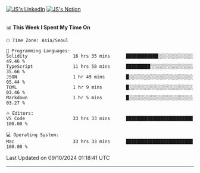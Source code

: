
[![JS's LinkedIn](https://img.shields.io/badge/LinkedIn-blue?style=for-the-badge&logo=linkedin)](https://www.linkedin.com/in/jaeseung-lee-5a2a32139/) 
[![JS's Notion](https://img.shields.io/badge/Notion-black?style=for-the-badge&logo=notion)](https://bit.ly/ljswiki1) <br><br>
<!-- ![JS's GitHub stats](https://github-readme-stats-lemon-five.vercel.app/api?username=tkxkd0159&hide=contribs,prs,stars,issues&show_icons=true&theme=react&include_all_commits=true)   -->
<!-- ![Top Langs](https://github-readme-stats-lemon-five.vercel.app/api/top-langs/?username=tkxkd0159&layout=compact&hide=jupyter%20notebook,scss,html,css&langs_count=10)  -->


<!--START_SECTION:waka-->
📊 **This Week I Spent My Time On** 

```text
🕑︎ Time Zone: Asia/Seoul

💬 Programming Languages: 
Solidity                 16 hrs 35 mins      ████████████░░░░░░░░░░░░░   49.46 % 
TypeScript               11 hrs 58 mins      █████████░░░░░░░░░░░░░░░░   35.66 % 
JSON                     1 hr 49 mins        █░░░░░░░░░░░░░░░░░░░░░░░░   05.44 % 
TOML                     1 hr 9 mins         █░░░░░░░░░░░░░░░░░░░░░░░░   03.46 % 
Markdown                 1 hr 5 mins         █░░░░░░░░░░░░░░░░░░░░░░░░   03.27 % 

🔥 Editors: 
VS Code                  33 hrs 33 mins      █████████████████████████   100.00 % 

💻 Operating System: 
Mac                      33 hrs 33 mins      █████████████████████████   100.00 % 
```


 Last Updated on 09/10/2024 01:18:41 UTC
<!--END_SECTION:waka-->

---
<!---
<a href="https://github.com/tkxkd0159/books">
  <img align="center" src="https://github-readme-stats-lemon-five.vercel.app/api/pin/?username=tkxkd0159&repo=books&theme=react" />
</a>
-->

<!---
- 🔭 I’m currently working on ...
- 🌱 I’m currently learning blockchain and distributed network
- 👯 I’m looking to collaborate on ...
- 🤔 I’m looking for help with ...
- 💬 Ask me about ...
- 📫 How to reach me: ...
- 😄 Pronouns: ...
- ⚡ Fun fact: ...
-->
